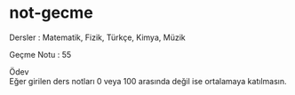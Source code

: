 # not-gecme

Dersler : Matematik, Fizik, Türkçe, Kimya, Müzik  

Geçme Notu : 55  

Ödev  
Eğer girilen ders notları 0 veya 100 arasında değil ise ortalamaya katılmasın.
